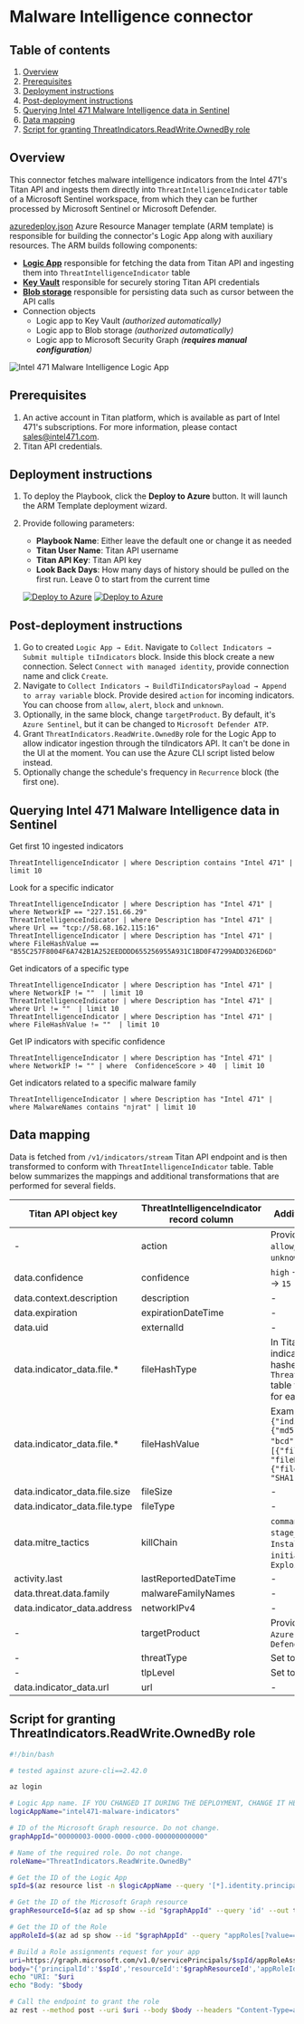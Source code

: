 # Malware Intelligence connector

## Table of contents

1. [Overview](#overview)
2. [Prerequisites](#prerequisites)
3. [Deployment instructions](#deployment-instructions)
4. [Post-deployment instructions](#post-deployment-instructions)
5. [Querying Intel 471 Malware Intelligence data in Sentinel](#querying-intel-471-malware-intelligence-data-in-sentinel)
6. [Data mapping](#data-mapping)
7. [Script for granting ThreatIndicators.ReadWrite.OwnedBy role](#script-for-granting-threatindicatorsreadwriteownedby-role)

## Overview

This connector fetches malware intelligence indicators from the Intel 471's Titan API and ingests them directly
into `ThreatIntelligenceIndicator` table of a Microsoft Sentinel workspace, from which they can be further processed by Microsoft Sentinel or Microsoft Defender.

[azuredeploy.json](azuredeploy.json) Azure Resource Manager template (ARM template) is responsible
for building the connector's Logic App along with auxiliary resources. The ARM builds following components:

- **[Logic App](https://docs.microsoft.com/en-us/azure/sentinel/create-custom-connector#connect-with-logic-apps)** responsible for fetching the data from Titan API and ingesting them into `ThreatIntelligenceIndicator` table
- **[Key Vault](https://docs.microsoft.com/en-us/azure/key-vault/general/basic-concepts)** responsible for securely storing Titan API credentials
- **[Blob storage](https://docs.microsoft.com/en-us/azure/storage/blobs/storage-blobs-introduction)** responsible for persisting data such as cursor between the API calls
- Connection objects
  - Logic app to Key Vault *(authorized automatically)*
  - Logic app to Blob storage *(authorized automatically)*
  - Logic app to Microsoft Security Graph *(**requires manual configuration**)*

![Intel 471 Malware Intelligence Logic App](malware-intelligence-screenshot.png "Intel 471 Malware Intelligence Logic App")

## Prerequisites

1. An active account in Titan platform, which is available as part of Intel 471's subscriptions. For more information, please contact sales@intel471.com.
2. Titan API credentials.

## Deployment instructions

1. To deploy the Playbook, click the **Deploy to Azure** button. It will launch the ARM Template deployment wizard.
2. Provide following parameters:
    * **Playbook Name**: Either leave the default one or change it as needed
    * **Titan User Name**: Titan API username
    * **Titan API Key**: Titan API key
    * **Look Back Days**: How many days of history should be pulled on the first run. Leave 0 to start from the current time

    [![Deploy to Azure](https://aka.ms/deploytoazurebutton)](https://portal.azure.com/#create/Microsoft.Template/uri/https%3A%2F%2Fraw.githubusercontent.com%2FAzure%2FAzure-Sentinel%2Fmaster%2FSolutions%2FIntel471%2FPlaybooks%2FIntel471-ImportMalwareIntelligenceToSentinel%2Fazuredeploy.json) [![Deploy to Azure](https://aka.ms/deploytoazuregovbutton)](https://portal.azure.us/#create/Microsoft.Template/uri/https%3A%2F%2Fraw.githubusercontent.com%2FAzure%2FAzure-Sentinel%2Fmaster%2FSolutions%2FIntel471%2FPlaybooks%2FIntel471-ImportMalwareIntelligenceToSentinel%2Fazuredeploy.json)

## Post-deployment instructions

1. Go to created `Logic App → Edit`. Navigate to `Collect Indicators → Submit multiple tiIndicators` block. Inside this block create a new connection. Select `Connect with managed identity`, provide connection name and click `Create`.
2. Navigate to `Collect Indicators → BuildTiIndicatorsPayload → Append to array variable` block. Provide desired `action` for incoming indicators. You can choose from `allow`, `alert`, `block` and `unknown`.
3. Optionally, in the same block, change `targetProduct`. By default, it's `Azure Sentinel`, but it can be changed to `Microsoft Defender ATP`.
4. Grant `ThreatIndicators.ReadWrite.OwnedBy` role for the Logic App to allow indicator ingestion through the tiIndicators API. It can't be done in the UI at the moment. You can use the Azure CLI script listed below instead.
5. Optionally change the schedule's frequency in `Recurrence` block (the first one).

## Querying Intel 471 Malware Intelligence data in Sentinel

Get first 10 ingested indicators

```
ThreatIntelligenceIndicator | where Description contains "Intel 471" | limit 10 
```

Look for a specific indicator

```
ThreatIntelligenceIndicator | where Description has "Intel 471" | where NetworkIP == "227.151.66.29"
ThreatIntelligenceIndicator | where Description has "Intel 471" | where Url == "tcp://58.68.162.115:16"
ThreatIntelligenceIndicator | where Description has "Intel 471" | where FileHashValue == "B55C257F8004F6A742B1A252EEDDDD655256955A931C1BD0F47299ADD326ED6D"
```

Get indicators of a specific type

```
ThreatIntelligenceIndicator | where Description has "Intel 471" | where NetworkIP != ""  | limit 10
ThreatIntelligenceIndicator | where Description has "Intel 471" | where Url != ""  | limit 10
ThreatIntelligenceIndicator | where Description has "Intel 471" | where FileHashValue != ""  | limit 10
```

Get IP indicators with specific confidence

```
ThreatIntelligenceIndicator | where Description has "Intel 471" | where NetworkIP != "" | where  ConfidenceScore > 40  | limit 10
```

Get indicators related to a specific malware family

```
ThreatIntelligenceIndicator | where Description has "Intel 471" | where MalwareNames contains "njrat" | limit 10
```

## Data mapping

Data is fetched from `/v1/indicators/stream` Titan API endpoint and is then transformed to conform with `ThreatIntelligenceIndicator` table.
Table below summarizes the mappings and additional transformations that are performed for several fields.

| Titan API object key          | ThreatIntelligenceIndicator record column | Additional transformations                                                                                                                                                          |
|-------------------------------|-------------------------------------------|-------------------------------------------------------------------------------------------------------------------------------------------------------------------------------------|
| -                             | action                                    | Provided by the user. One of `allow`, `alert`, `block` or `unknown`.                                                                                                                |
| data.confidence               | confidence                                | `high` → `85`, `medium` → `50`, `low` → `15`                                                                                                                                        |
| data.context.description      | description                               | -                                                                                                                                                                                   |
| data.expiration               | expirationDateTime                        | -                                                                                                                                                                                   |
| data.uid                      | externalId                                | -                                                                                                                                                                                   |
| data.indicator_data.file.*    | fileHashType                              | In Titan API each file indicator object contains all hashes. In `ThreatIntelligenceIndicator` table there's a separate row for each hash.                                           |
| data.indicator_data.file.*    | fileHashValue                             | Example transformation: `{"indicator_data": {"file": {"md5": "abc", "sha1": "bcd"}}}` → `[{"fileHashType": "MD5", "fileHashValue": "abc"}, {"fileHashType": "MD5", "SHA1": "bcd"}]` |
| data.indicator_data.file.size | fileSize                                  | -                                                                                                                                                                                   |
| data.indicator_data.file.type | fileType                                  | -                                                                                                                                                                                   |
| data.mitre_tactics            | killChain                                 | `command_and_control` → `C2`, `stage_capabilities` → `Installation`, `initial_access` → `Exploitation`                                                                              |
| activity.last                 | lastReportedDateTime                      | -                                                                                                                                                                                   |
| data.threat.data.family       | malwareFamilyNames                        | -                                                                                                                                                                                   |
| data.indicator_data.address   | networkIPv4                               | -                                                                                                                                                                                   |
| -                             | targetProduct                             | Provided by the user, either `Azure Sentinel` or `Microsoft Defender ATP`                                                                                                           |
| -                             | threatType                                | Set to `Malware`                                                                                                                                                                    |
| -                             | tlpLevel                                  | Set to `amber`                                                                                                                                                                      |
| data.indicator_data.url       | url                                       | -                                                                                                                                                                                   |

## Script for granting ThreatIndicators.ReadWrite.OwnedBy role

```bash
#!/bin/bash

# tested against azure-cli==2.42.0

az login

# Logic App name. IF YOU CHANGED IT DURING THE DEPLOYMENT, CHANGE IT HERE AS WELL
logicAppName="intel471-malware-indicators"

# ID of the Microsoft Graph resource. Do not change.
graphAppId="00000003-0000-0000-c000-000000000000"

# Name of the required role. Do not change.
roleName="ThreatIndicators.ReadWrite.OwnedBy"

# Get the ID of the Logic App
spId=$(az resource list -n $logicAppName --query '[*].identity.principalId' --out tsv)

# Get the ID of the Microsoft Graph resource
graphResourceId=$(az ad sp show --id "$graphAppId" --query 'id' --out tsv)

# Get the ID of the Role
appRoleId=$(az ad sp show --id "$graphAppId" --query "appRoles[?value=='$roleName' && contains(allowedMemberTypes, 'Application')].id" --output tsv)

# Build a Role assignments request for your app
uri=https://graph.microsoft.com/v1.0/servicePrincipals/$spId/appRoleAssignments
body="{'principalId':'$spId','resourceId':'$graphResourceId','appRoleId':'$appRoleId'}"
echo "URI: "$uri
echo "Body: "$body

# Call the endpoint to grant the role
az rest --method post --uri $uri --body $body --headers "Content-Type=application/json"
```